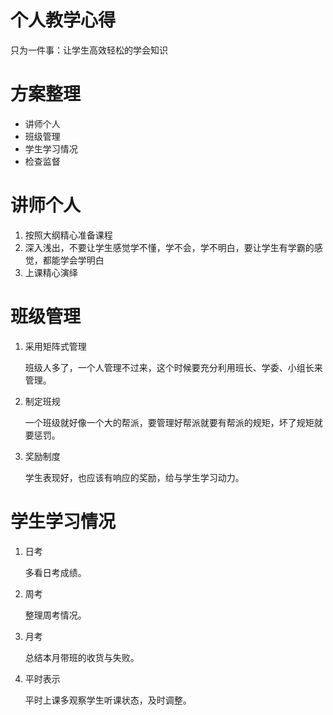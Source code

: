 # 个人教学心得
只为一件事：让学生高效轻松的学会知识

# 方案整理
- 讲师个人
- 班级管理
- 学生学习情况
- 检查监督

# 讲师个人
1. 按照大纲精心准备课程
2. 深入浅出，不要让学生感觉学不懂，学不会，学不明白，要让学生有学霸的感觉，都能学会学明白
3. 上课精心演绎

# 班级管理
1. 采用矩阵式管理
	
	班级人多了，一个人管理不过来，这个时候要充分利用班长、学委、小组长来管理。
2. 制定班规
	
	一个班级就好像一个大的帮派，要管理好帮派就要有帮派的规矩，坏了规矩就要惩罚。
3. 奖励制度
	
	学生表现好，也应该有响应的奖励，给与学生学习动力。

# 学生学习情况
1. 日考
	
	多看日考成绩。
2. 周考
	
	整理周考情况。
3. 月考
	
	总结本月带班的收货与失败。
4. 平时表示
	
	平时上课多观察学生听课状态，及时调整。
